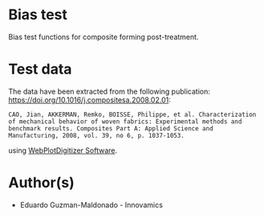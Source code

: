 # Bias test

Bias test functions for composite forming post-treatment.

# Test data 

The data have been extracted from the following publication: https://doi.org/10.1016/j.compositesa.2008.02.01:

```
CAO, Jian, AKKERMAN, Remko, BOISSE, Philippe, et al. Characterization of mechanical behavior of woven fabrics: Experimental methods and benchmark results. Composites Part A: Applied Science and Manufacturing, 2008, vol. 39, no 6, p. 1037-1053.
```

 using [WebPlotDigitizer Software]( https://github.com/automeris-io/WebPlotDigitizer).

 # Author(s)

 - Eduardo Guzman-Maldonado - Innovamics